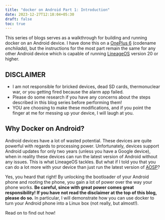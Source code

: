 ```yaml
---
title: "docker on Android Part 1: Introduction"
date: 2023-12-27T12:18:04+05:30
draft: false
toc: true
---
```


This series of blogs serves as a walkthrough for building and running docker on
an Android device. I have done this on a [OnePlus 6](https://www.oneplus.in/6)
(codename _enchilada_), but the instructions for the most part remain the same
for any other Android device which is capable of running
[LineageOS](https://lineageos.org/) version 20 or higher.

## DISCLAIMER

- I am not responsible for bricked devices, dead SD cards, thermonuclear war, or
  you getting fired because the alarm app failed. 
- Please do some research if you have any concerns about the steps described in
  this blog series before performing them! 
- YOU are choosing to make these modifications, and if you point the finger at
  me for messing up your device, I will laugh at you.

## Why Docker on Android?

Android devices have a lot of wasted potential. These devices are quite powerful
with regards to processing power. Unfortunately, devices support Android updates
for only two years (unless you have a Google device), when in reality these
devices can run the latest version of Android without any issues. This is what
LineageOS tackles. But what if I told you that you can do a lot more with your
device than just run the latest version of [AOSP](https://source.android.com/)?

Yes, you heard that right! By unlocking the bootloader of your Android phone and
rooting the phone, you gain a lot of power over the way your phone works. **Be
careful, since with great power comes great responsibility! If you have not read
the disclaimer at the top of this blog, please do so.** In particular, I will
demonstrate how you can use docker to turn your Android phone into a Linux box
(not really, but almost!).

Read on to find out how!
